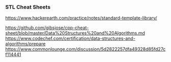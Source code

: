 ### STL Cheat Sheets

https://www.hackerearth.com/practice/notes/standard-template-library/

https://github.com/gibsjose/cpp-cheat-sheet/blob/master/Data%20Structures%20and%20Algorithms.md
https://www.codechef.com/certification/data-structures-and-algorithms/prepare
https://www.commonlounge.com/discussion/5d2822257dfa49328d85fd27cf114441
